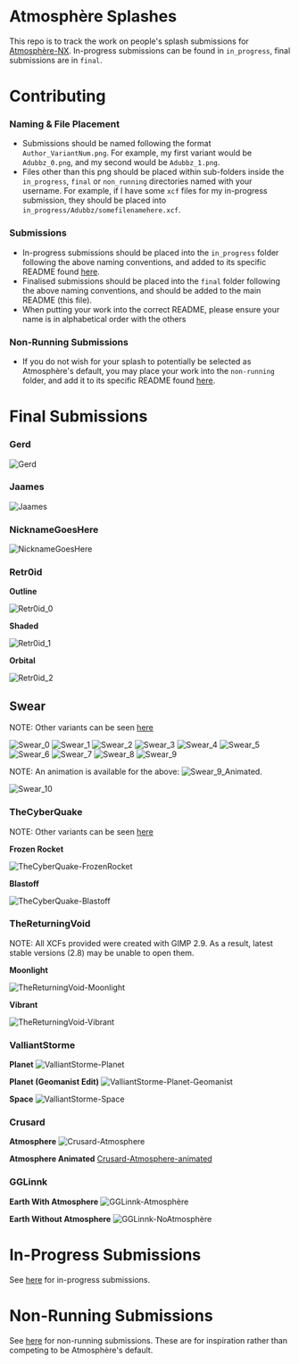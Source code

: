 # Atmosphère Splashes

This repo is to track the work on people's splash submissions for [Atmosphère-NX](https://github.com/SciresM/Atmosphere-NX). In-progress submissions can be found in `in_progress`, final submissions are in `final`.

# Contributing

### Naming & File Placement
* Submissions should be named following the format `Author_VariantNum.png`. For example, my first variant would be `Adubbz_0.png`, and my second would be `Adubbz_1.png`. 
* Files other than this png should be placed within sub-folders inside the `in_progress`, `final` or `non_running` directories named with your username. For example, if I have some `xcf` files for my in-progress submission, they should be placed into `in_progress/Adubbz/somefilenamehere.xcf`.

### Submissions
* In-progress submissions should be placed into the `in_progress` folder following the above naming conventions, and added to its specific README found [here](https://github.com/Adubbz/Atmosphere-Splashes/tree/master/in_progress/Readme.md).
* Finalised submissions should be placed into the `final` folder following the above naming conventions, and should be added to the main README (this file).
* When putting your work into the correct README, please ensure your name is in alphabetical order with the others

### Non-Running Submissions
* If you do not wish for your splash to potentially be selected as Atmosphère's default, you may place your work into the `non-running` folder, and add it to its specific README found [here](https://github.com/Adubbz/Atmosphere-Splashes/tree/master/non_running/Readme.md).

# Final Submissions

### Gerd

![Gerd](https://raw.githubusercontent.com/Adubbz/Atmosphere-Splashes/master/final/Gerd_0.png)

### Jaames

![Jaames](https://raw.githubusercontent.com/Adubbz/Atmosphere-Splashes/master/final/jaames_0.png)

### NicknameGoesHere

![NicknameGoesHere](https://raw.githubusercontent.com/Adubbz/Atmosphere-Splashes/master/final/NicknameGoesHere_0.png)

### Retr0id

**Outline**

![Retr0id_0](https://raw.githubusercontent.com/Adubbz/Atmosphere-Splashes/master/final/Retr0id_0.png)

**Shaded**

![Retr0id_1](https://raw.githubusercontent.com/Adubbz/Atmosphere-Splashes/master/final/Retr0id_1.png)

**Orbital**

![Retr0id_2](https://raw.githubusercontent.com/Adubbz/Atmosphere-Splashes/master/final/Retr0id_2.png)

## Swear

NOTE: Other variants can be seen [here](https://github.com/Adubbz/Atmosphere-Splashes/tree/master/final/Swear/README.md)

![Swear_0](https://raw.githubusercontent.com/Adubbz/Atmosphere-Splashes/master/final/Swear_0.png)
![Swear_1](https://raw.githubusercontent.com/Adubbz/Atmosphere-Splashes/master/final/Swear_1.png)
![Swear_2](https://raw.githubusercontent.com/Adubbz/Atmosphere-Splashes/master/final/Swear_2.png)
![Swear_3](https://raw.githubusercontent.com/Adubbz/Atmosphere-Splashes/master/final/Swear_3.png)
![Swear_4](https://raw.githubusercontent.com/Adubbz/Atmosphere-Splashes/master/final/Swear_4.png)
![Swear_5](https://raw.githubusercontent.com/Adubbz/Atmosphere-Splashes/master/final/Swear_5.png)
![Swear_6](https://raw.githubusercontent.com/Adubbz/Atmosphere-Splashes/master/final/Swear_6.png)
![Swear_7](https://raw.githubusercontent.com/Adubbz/Atmosphere-Splashes/master/final/Swear_7.png)
![Swear_8](https://raw.githubusercontent.com/Adubbz/Atmosphere-Splashes/master/final/Swear_8.png)
![Swear_9](https://raw.githubusercontent.com/Adubbz/Atmosphere-Splashes/master/final/Swear_9.png)

NOTE: An animation is available for the above: 
![Swear_9_Animated](https://raw.githubusercontent.com/Adubbz/Atmosphere-Splashes/master/final/Swear/Swear_9-Animated.gif).

![Swear_10](https://raw.githubusercontent.com/Adubbz/Atmosphere-Splashes/master/final/Swear_10.png)

### TheCyberQuake

NOTE: Other variants can be seen [here](https://github.com/Adubbz/Atmosphere-Splashes/tree/master/final/TheCyberQuake/README.md)

**Frozen Rocket**

![TheCyberQuake-FrozenRocket](https://raw.githubusercontent.com/Adubbz/Atmosphere-Splashes/master/final/TheCyberQuake_3.png)

**Blastoff**

![TheCyberQuake-Blastoff](https://raw.githubusercontent.com/Adubbz/Atmosphere-Splashes/master/final/TheCyberQuake_4.png)


### TheReturningVoid

NOTE: All XCFs provided were created with GIMP 2.9. As a result, latest stable versions (2.8) may be unable to open them.

**Moonlight**

![TheReturningVoid-Moonlight](https://raw.githubusercontent.com/Adubbz/Atmosphere-Splashes/master/final/TheReturningVoid_0.png)

**Vibrant**

![TheReturningVoid-Vibrant](https://raw.githubusercontent.com/Adubbz/Atmosphere-Splashes/master/final/TheReturningVoid_1.png)

### ValliantStorme

**Planet**
![ValliantStorme-Planet](https://raw.githubusercontent.com/Adubbz/Atmosphere-Splashes/master/final/valliantstorme_0.png)

**Planet (Geomanist Edit)**
![ValliantStorme-Planet-Geomanist](https://raw.githubusercontent.com/Adubbz/Atmosphere-Splashes/master/final/valliantstorme_1.png)

**Space**
![ValliantStorme-Space](https://raw.githubusercontent.com/Adubbz/Atmosphere-Splashes/master/final/valliantstorme_2.png)


### Crusard

**Atmosphere**
![Crusard-Atmosphere](https://raw.githubusercontent.com/Adubbz/Atmosphere-Splashes/master/final/Crusard/Crusard_0.png)

**Atmosphere Animated**
[Crusard-Atmosphere-animated](https://raw.githubusercontent.com/Adubbz/Atmosphere-Splashes/master/final/Crusard/Crusard_1.mp4)

### GGLinnk

**Earth With Atmosphere**
![GGLinnk-Atmosphère](final/GGLinnk/rendus/atmos_rev5.1_atmos.png)

**Earth Without Atmosphere**
![GGLinnk-NoAtmosphère](final/GGLinnk/rendus/atmos_rev5.2_noatmos.png)


# In-Progress Submissions

See [here](https://github.com/Adubbz/Atmosphere-Splashes/tree/master/in_progress/Readme.md) for in-progress submissions.

# Non-Running Submissions

See [here](https://github.com/Adubbz/Atmosphere-Splashes/tree/master/non_running/Readme.md) for non-running submissions. These are for inspiration rather than competing to be Atmosphère's default.
